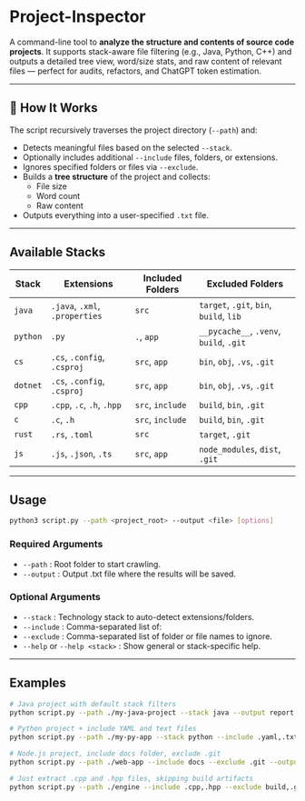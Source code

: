 # Project-Inspector

A command-line tool to **analyze the structure and contents of source code projects**. It supports stack-aware file filtering (e.g., Java, Python, C++) and outputs a detailed tree view, word/size stats, and raw content of relevant files — perfect for audits, refactors, and ChatGPT token estimation.

---

## 🔧 How It Works

The script recursively traverses the project directory (`--path`) and:
- Detects meaningful files based on the selected `--stack`.
- Optionally includes additional `--include` files, folders, or extensions.
- Ignores specified folders or files via `--exclude`.
- Builds a **tree structure** of the project and collects:
  - File size
  - Word count
  - Raw content
- Outputs everything into a user-specified `.txt` file.

---

## Available Stacks

| Stack   | Extensions                          | Included Folders       | Excluded Folders                          |
|---------|-------------------------------------|------------------------|-------------------------------------------|
| `java`  | `.java`, `.xml`, `.properties`      | `src`                  | `target`, `.git`, `bin`, `build`, `lib`   |
| `python`| `.py`                               | `.`, `app`             | `__pycache__`, `.venv`, `build`, `.git`   |
| `cs`    | `.cs`, `.config`, `.csproj`         | `src`, `app`           | `bin`, `obj`, `.vs`, `.git`               |
| `dotnet`| `.cs`, `.config`, `.csproj`         | `src`, `app`           | `bin`, `obj`, `.vs`, `.git`               |
| `cpp`   | `.cpp`, `.c`, `.h`, `.hpp`          | `src`, `include`       | `build`, `bin`, `.git`                    |
| `c`     | `.c`, `.h`                          | `src`, `include`       | `build`, `bin`, `.git`                    |
| `rust`  | `.rs`, `.toml`                      | `src`                  | `target`, `.git`                          |
| `js`    | `.js`, `.json`, `.ts`               | `src`, `app`           | `node_modules`, `dist`, `.git`            |

---

## Usage

```bash
python3 script.py --path <project_root> --output <file> [options]
```

### Required Arguments
* `--path` : Root folder to start crawling.
* `--output` : Output .txt file where the results will be saved.

### Optional Arguments
* `--stack` : Technology stack to auto-detect extensions/folders.
* `--include` : Comma-separated list of:
* `--exclude` : Comma-separated list of folder or file names to ignore.
* `--help` or `--help <stack>` : Show general or stack-specific help.

---

## Examples

```bash
# Java project with default stack filters
python script.py --path ./my-java-project --stack java --output report.txt
```

```bash
# Python project + include YAML and text files
python script.py --path ./my-py-app --stack python --include .yaml,.txt --output report.txt
```

```bash
# Node.js project, include docs folder, exclude .git
python script.py --path ./web-app --include docs --exclude .git --output result.txt
```

```bash
# Just extract .cpp and .hpp files, skipping build artifacts
python script.py --path ./engine --include .cpp,.hpp --exclude build,.git --output code.txt
```



